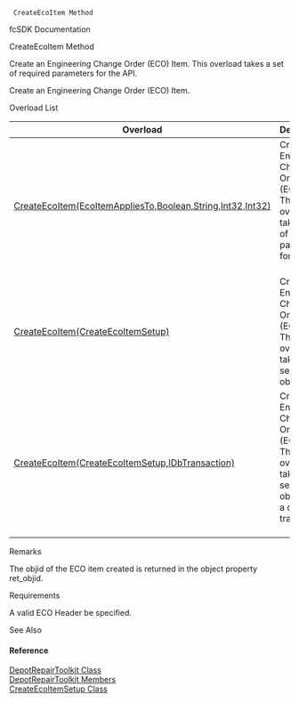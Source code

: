 ﻿     CreateEcoItem Method                                                   

fcSDK Documentation

CreateEcoItem Method

Create an Engineering Change Order (ECO) Item. This overload takes a set of required parameters for the API.

Create an Engineering Change Order (ECO) Item.

Overload List

| Overload | Description |
| --- | --- |
| [CreateEcoItem(EcoItemAppliesTo,Boolean,String,Int32,Int32)](FChoice.Toolkits.Clarify~FChoice.Toolkits.Clarify.DepotRepair.DepotRepairToolkit~CreateEcoItem(EcoItemAppliesTo,Boolean,String,Int32,Int32).md) | Create an Engineering Change Order (ECO) Item. This overload takes a set of required parameters for the API.   |
| [CreateEcoItem(CreateEcoItemSetup)](FChoice.Toolkits.Clarify~FChoice.Toolkits.Clarify.DepotRepair.DepotRepairToolkit~CreateEcoItem(CreateEcoItemSetup).md) | Create an Engineering Change Order (ECO) Item. This overload takes a setup object.   |
| [CreateEcoItem(CreateEcoItemSetup,IDbTransaction)](FChoice.Toolkits.Clarify~FChoice.Toolkits.Clarify.DepotRepair.DepotRepairToolkit~CreateEcoItem(CreateEcoItemSetup,IDbTransaction).md) | Create an Engineering Change Order (ECO) Item. This overload takes a setup object and a database transaction.   |

Remarks

The objid of the ECO item created is returned in the object property ret_objid.

Requirements

A valid ECO Header be specified.

See Also

#### Reference

[DepotRepairToolkit Class](FChoice.Toolkits.Clarify~FChoice.Toolkits.Clarify.DepotRepair.DepotRepairToolkit.md)  
[DepotRepairToolkit Members](FChoice.Toolkits.Clarify~FChoice.Toolkits.Clarify.DepotRepair.DepotRepairToolkit_members.md)  
[CreateEcoItemSetup Class](FChoice.Toolkits.Clarify~FChoice.Toolkits.Clarify.DepotRepair.CreateEcoItemSetup.md)